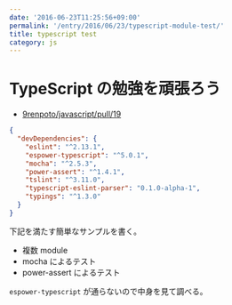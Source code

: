 ```yaml
---
date: '2016-06-23T11:25:56+09:00'
permalink: '/entry/2016/06/23/typescript-module-test/'
title: typescript test
category: js
---
```


# TypeScript の勉強を頑張ろう

- [9renpoto/javascript/pull/19](https://github.com/9renpoto/js/pull/19)

```json
{
  "devDependencies": {
    "eslint": "^2.13.1",
    "espower-typescript": "^5.0.1",
    "mocha": "^2.5.3",
    "power-assert": "^1.4.1",
    "tslint": "^3.11.0",
    "typescript-eslint-parser": "0.1.0-alpha-1",
    "typings": "^1.3.0"
  }
}
```

下記を満たす簡単なサンプルを書く。

- 複数 module
- mocha によるテスト
- power-assert によるテスト

`espower-typescript` が通らないので中身を見て調べる。
